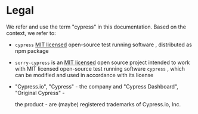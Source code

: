 # Legal

We refer and use the term "cypress"  in this documentation. Based on the context, we refer to:

* `cypress` [MIT licensed](https://github.com/cypress-io/cypress/blob/develop/LICENSE) open-source test running software , distributed as npm package
* `sorry-cypress` is an [MIT licensed](https://github.com/sorry-cypress/sorry-cypress/blob/master/LICENSE) open source project intended to work with MIT licensed open-source test running software `cypress` , which can be modified and used in accordance with its license
* "Cypress.io", "Cypress" - the company and "Cypress Dashboard", "Original Cypress" -

   the product - are \(maybe\) registered trademarks of Cypress.io, Inc.

